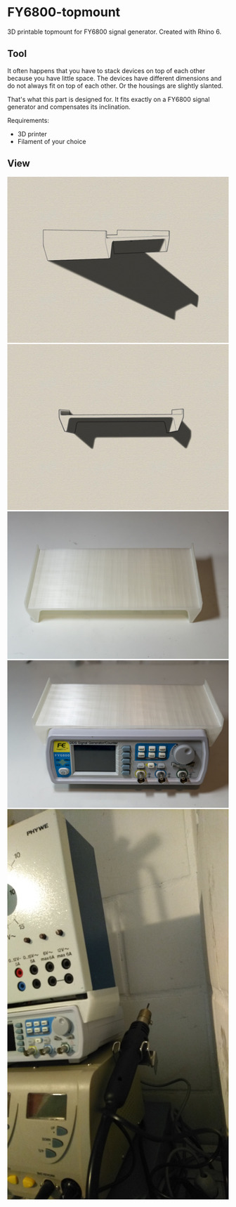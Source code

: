 # FY6800-topmount
3D printable topmount for FY6800 signal generator. Created with Rhino 6.

## Tool
It often happens that you have to stack devices on top of each other because you have little space. The devices have different dimensions and do not always fit on top of each other. Or the housings are slightly slanted. 

That's what this part is designed for. It fits exactly on a FY6800 signal generator and compensates its inclination.

Requirements:
* 3D printer 
* Filament of your choice

## View
![Example](iso1.jpg)
![Example](front.jpg)
![Example](20190820-DSC03962.jpg)
![Example](20190820-DSC03964.jpg)
![Example](20190820_170032.jpg)


